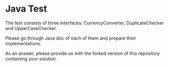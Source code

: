 # Java Test

The test consists of three interfaces: CurrencyConverter, DuplicateChecker and UpperCaseChecker.

Please go through Java doc of each of them and prepare their implementations.

As an answer, please provide us with the forked version of this repository containing your solution.